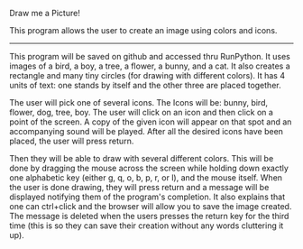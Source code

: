 Draw me a Picture!

This program allows the user to create an image using colors and icons.
______________________________________________________________________________
This program will be saved on github and accessed thru RunPython.
It uses images of a bird, a boy, a tree, a flower, a bunny, and a cat. It also creates a rectangle and many tiny circles (for drawing with different colors). It has 4 units of text: one stands by itself and the other three are placed together.

The user will pick one of several icons. The Icons will be: bunny, bird, flower, dog, tree, boy.
The user will click on an icon and then click on a point of the screen. A copy of the given icon will appear on that spot and an accompanying sound will be played. After all the desired icons have been placed, the user will press return.

Then they will be able to draw with several different colors. This will be done by dragging the mouse across the screen while holding down exactly one alphabetic key (either g, q, o, b, p, r, or l), and the mouse itself.
When the user is done drawing, they will press return and a message will be displayed notifying them of the program's completion. It also explains that one can ctrl+click and the browser will allow you to save the image created.
The message is deleted when the users presses the return key for the third time (this is so they can save their creation without any words cluttering it up).
